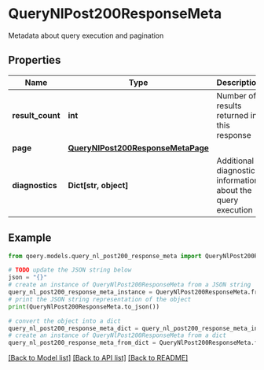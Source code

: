 # QueryNlPost200ResponseMeta

Metadata about query execution and pagination

## Properties

Name | Type | Description | Notes
------------ | ------------- | ------------- | -------------
**result_count** | **int** | Number of results returned in this response | 
**page** | [**QueryNlPost200ResponseMetaPage**](QueryNlPost200ResponseMetaPage.md) |  | [optional] 
**diagnostics** | **Dict[str, object]** | Additional diagnostic information about the query execution | [optional] 

## Example

```python
from qoery.models.query_nl_post200_response_meta import QueryNlPost200ResponseMeta

# TODO update the JSON string below
json = "{}"
# create an instance of QueryNlPost200ResponseMeta from a JSON string
query_nl_post200_response_meta_instance = QueryNlPost200ResponseMeta.from_json(json)
# print the JSON string representation of the object
print(QueryNlPost200ResponseMeta.to_json())

# convert the object into a dict
query_nl_post200_response_meta_dict = query_nl_post200_response_meta_instance.to_dict()
# create an instance of QueryNlPost200ResponseMeta from a dict
query_nl_post200_response_meta_from_dict = QueryNlPost200ResponseMeta.from_dict(query_nl_post200_response_meta_dict)
```
[[Back to Model list]](../README.md#documentation-for-models) [[Back to API list]](../README.md#documentation-for-api-endpoints) [[Back to README]](../README.md)



